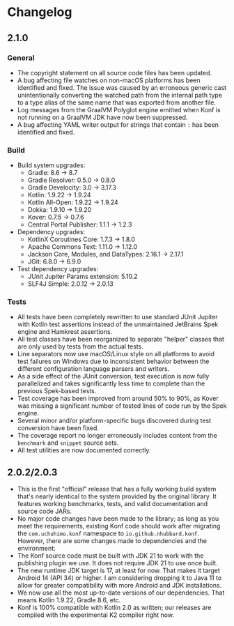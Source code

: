 # Changelog

## 2.1.0

### General

* The copyright statement on all source code files has been updated.
* A bug affecting file watches on non-macOS platforms has been identified and fixed. The issue was caused by an erroneous generic cast unintentionally converting the watched path from the internal path type to a type alias of the same name that was exported from another file.
* Log messages from the GraalVM Polyglot engine emitted when Konf is not running on a GraalVM JDK have now been suppressed.
* A bug affecting YAML writer output for strings that contain `:` has been identified and fixed.

### Build

* Build system upgrades:
	* Gradle: 8.6 -> 8.7
	* Gradle Resolver: 0.5.0 -> 0.8.0
	* Gradle Develocity: 3.0 -> 3.17.3
	* Kotlin: 1.9.22 -> 1.9.24
	* Kotlin All-Open: 1.9.22 -> 1.9.24
	* Dokka: 1.9.10 -> 1.9.20
	* Kover: 0.7.5 -> 0.7.6
	* Central Portal Publisher: 1.1.1 -> 1.2.3
* Dependency upgrades:
	* KotlinX Coroutines Core: 1.7.3 -> 1.8.0
	* Apache Commons Text: 1.11.0 -> 1.12.0
	* Jackson Core, Modules, and DataTypes: 2.16.1 -> 2.17.1
	* JGit: 6.8.0 -> 6.9.0
* Test dependency upgrades:
	* JUnit Jupiter Params extension: 5.10.2
	* SLF4J Simple: 2.0.12 -> 2.0.13

### Tests

* All tests have been completely rewritten to use standard JUnit Jupiter with Kotlin test assertions instead of the unmaintained JetBrains Spek engine and Hamkrest assertions.
* All test classes have been reorganized to separate "helper" classes that are only used by tests from the actual tests.
* Line separators now use macOS/Linux style on all platforms to avoid test failures on Windows due to inconsistent behavior between the different configuration language parsers and writers.
* As a side effect of the JUnit conversion, test execution is now fully parallelized and takes significantly less time to complete than the previous Spek-based tests.
* Test coverage has been improved from around 50% to 90%, as Kover was missing a significant number of tested lines of code run by the Spek engine.
* Several minor and/or platform-specific bugs discovered during test conversion have been fixed.
* The coverage report no longer erroneously includes content from the `benchmark` and `snippet` source sets.
* All test utilities are now documented correctly.

## 2.0.2/2.0.3

* This is the first "official" release that has a fully working build system that's nearly identical to the system provided by the original library. It features working benchmarks, tests, and valid documentation and source code JARs.
* No major code changes have been made to the library; as long as you meet the requirements, existing Konf code should work after migrating the `com.uchuhimo.konf` namespace to `io.github.nhubbard.konf`. However, there are some changes made to dependencies and the environment:
* The Konf source code must be built with JDK 21 to work with the publishing plugin we use. It does not require JDK 21 to use once built.
* The new runtime JDK target is 17, at least for now. That makes it target Android 14 (API 34) or higher. I am considering dropping it to Java 11 to allow for greater compatibility with more Android and JDK installations.
* We now use all the most up-to-date versions of our dependencies. That means Kotlin 1.9.22, Gradle 8.6, etc.
* Konf is 100% compatible with Kotlin 2.0 as written; our releases are compiled with the experimental K2 compiler right now.